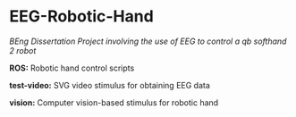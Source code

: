 # EEG-Robotic-Hand

*BEng Dissertation Project involving the use of EEG to control a qb softhand 2 robot*

**ROS:** Robotic hand control scripts

**test-video:** SVG video stimulus for obtaining EEG data

**vision:** Computer vision-based stimulus for robotic hand